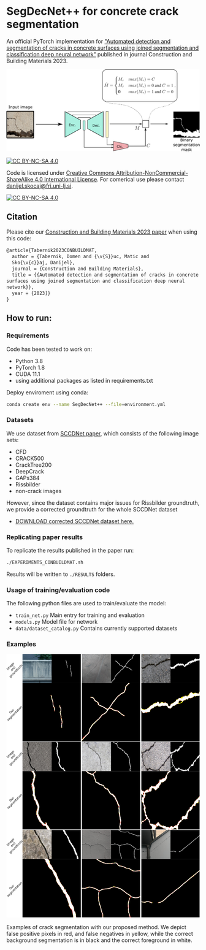 # SegDecNet++ for concrete crack segmentation 
An official PyTorch implementation for ["Automated detection and segmentation of cracks in concrete surfaces using joined segmentation and classification deep neural network"](http://prints.vicos.si/publications/430) published in journal Construction and Building Materials 2023.

![](res/intro_wide.png)

[![CC BY-NC-SA 4.0][cc-by-nc-sa-shield]][cc-by-nc-sa] 

Code is licensed under [Creative Commons Attribution-NonCommercial-ShareAlike 4.0 International License][cc-by-nc-sa]. For comerical use please contact danijel.skocaj@fri.uni-lj.si.

[![CC BY-NC-SA 4.0][cc-by-nc-sa-image]][cc-by-nc-sa]

[cc-by-nc-sa]: http://creativecommons.org/licenses/by-nc-sa/4.0/
[cc-by-nc-sa-image]: https://licensebuttons.net/l/by-nc-sa/4.0/88x31.png
[cc-by-nc-sa-shield]: https://img.shields.io/badge/License-CC%20BY--NC--SA%204.0-lightgrey.svg


## Citation
Please cite our [Construction and Building Materials 2023 paper](http://prints.vicos.si/publications/430) when using this code:

```
@article{Tabernik2023CONBUILDMAT,
  author = {Tabernik, Domen and {\v{S}}uc, Matic and 
  Sko{\v{c}}aj, Danijel},
  journal = {Construction and Building Materials},
  title = {{Automated detection and segmentation of cracks in concrete surfaces using joined segmentation and classification deep neural network}},
  year = {2023]}
}
```

## How to run:

### Requirements
Code has been tested to work on:
+ Python 3.8
+ PyTorch 1.8
+ CUDA 11.1
+ using additional packages as listed in requirements.txt

Deploy enviroment using conda:

```bash
conda create env --name SegDecNet++ --file=environment.yml 
```

### Datasets
We use dataset from [SCCDNet paper](https://www.mdpi.com/2076-3417/11/11/5074), which consists of the following image sets:
* CFD
* CRACK500
* CrackTree200
* DeepCrack
* GAPs384
* Rissbilder
* non-crack images

However, since the dataset contains major issues for Rissbilder groundtruth, we provide a corrected groundtruth for the whole SCCDNet dataset 
 * [DOWNLOAD corrected SCCDNet dataset here.](https://go.vicos.si/sccdnetdbcorrected)

### Replicating paper results

To replicate the results published in the paper run:
```bash
./EXPERIMENTS_CONBUILDMAT.sh
```

Results will be written to `./RESULTS` folders.

### Usage of training/evaluation code
The following python files are used to train/evaluate the model:
+ `train_net.py` Main entry for training and evaluation
+ `models.py` Model file for network
+ `data/dataset_catalog.py` Contains currently supported datasets

### Examples

![](res/segmentation.png)

Examples of crack segmentation with our proposed method. We depict false positive pixels in red, and false negatives in yellow, while the correct
background segmentation is in black and the correct foreground in white.
